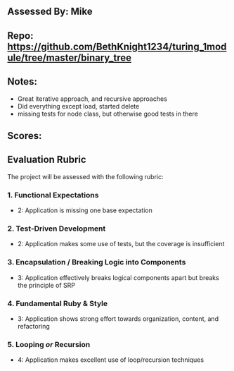 ## Assessed By: Mike

## Repo: https://github.com/BethKnight1234/turing_1module/tree/master/binary_tree

## Notes:
* Great iterative approach, and recursive approaches
* Did everything except load, started delete
* missing tests for node class, but otherwise good tests in there

## Scores:

## Evaluation Rubric

The project will be assessed with the following rubric:

### 1. Functional Expectations

* 2: Application is missing one base expectation


### 2. Test-Driven Development

* 2: Application makes some use of tests, but the coverage is insufficient


### 3. Encapsulation / Breaking Logic into Components


* 3: Application effectively breaks logical components apart but breaks the principle of SRP

### 4. Fundamental Ruby & Style

* 3:  Application shows strong effort towards organization, content, and refactoring

### 5. Looping *or* Recursion

* 4: Application makes excellent use of loop/recursion techniques
